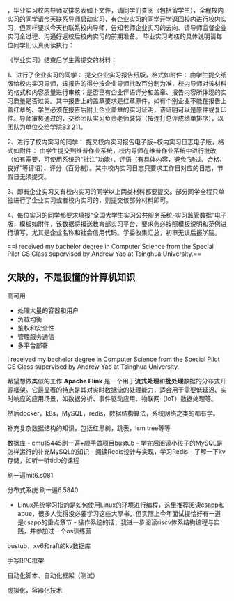 
，毕业实习校内导师安排总表如下文件，请同学们查阅（包括留学生），全程校内实习的同学请今天联系导师启动实习，有企业实习的同学开学返回校内进行校内实习，但同样要求今天也联系校内导师，告知老师企业实习的去向、请导师监督企业实习全过程、沟通好返校后校内实习的前期准备。
       毕业实习考核的具体说明请每位同学们认真阅读执行：

《毕业实习》结束后学生需提交的材料：

1、进行了企业实习的同学：
提交企业实习报告纸版，格式如附件：
由学生提交纸版给校内实习导师，该报告的得分按企业导师批改百分制为准，校内导师对该材料的格式和内容质量进行审核：是否已有企业评语评分和盖章、报告内容所体现的实习质量是否过关。其中报告上的盖章要求是红章原件，如有个别企业不能在报告上盖红章的、学生必须在报告后附上企业盖章的实习证明，该证明可以是原件或复印件。导师审核通过的，交给团队实习负责老师装袋（按连打总评成绩单排序），以团队为单位交给学院B3 211。

2、进行了校内实习的同学：
提交校内实习报告电子版+校内实习日志电子版，格式如附件：
由学生提交到维普作业系统，校内导师在维普作业系统中进行批改（如有需要，可使用系统的“批注”功能）、评语（有具体内容，避免“通过、合格、良好”等评语）、评分（百分制）。其中校内实习日志只要求工作日对应的日志，节假日无须提交。

3、即有企业实习又有校内实习的同学以上两类材料都要提交。部分同学全程只单独进行了企业实习或者校内实习的，则提交该部分材料即可。

4、每位实习的同学都要求填报“全国大学生实习公共服务系统-实习监管数据”电子版，模板如附件，该数据将报送教育部实习平台，要求务必按照模板说明和范例进行填写，尤其是企业名称和社会信用代码。学委收集汇总，初审无误后报学院。


==I received my bachelor degree in Computer Science from the Special Pilot CS Class supervised by Andrew Yao at Tsinghua University.==

## 欠缺的，不是很懂的计算机知识

高可用
- 处理大量的容器和用户
- 负载均衡
- 鉴权和安全性
- 管理服务通信
- 多平台部署


I received my bachelor degree in Computer Science from the Special Pilot CS Class supervised 
by Andrew Yao at Tsinghua University.

希望想做类似的工作
**Apache Flink** 是一个用于**流式处理**和**批处理**数据的分布式开源框架。它最显著的特点是其对实时数据流的处理能力，适合用于需要低延迟、实时响应的应用场景，如数据分析、事件驱动应用、物联网（IoT）数据处理等。


然后docker，k8s，MySQL，redis，数据结构算法，系统网络之类的都有学。


补充复杂数据结构的知识，包括红黑树，跳表，lsm tree等等


数据库 - cmu15445刷一遍+顺手做项目bustub - 学完后阅读小孩子的MySQL是怎样运行的补充MySQL的知识 - 阅读Redis设计与实现，学习Redis - 了解一下kv存储，如听一听tidb的课程


刷一遍mit6.s081

分布式系统
刷一遍6.5840


- Linux系统学习指的是如何使用Linux的环境进行编程，这里推荐阅读csapp和apue，很多人觉得没必要学习这些大厚书，但实际上今年面试提恰好有一道是csapp的重点章节 - 操作系统的话，我进一步阅读riscv体系结构编程与实践，并参加过一个os训练营

bustub，xv6和raft的kv数据库


手写RPC框架


自动化脚本、自动化框架（测试）

虚拟化，容器化技术